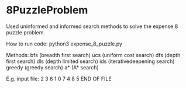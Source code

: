 # 8PuzzleProblem

Used uninformed and informed search methods to solve the expense 8 puzzle problem.

How to run code:
	python3 expense_8_puzzle.py <start-file> <goal-file> <method> <dump-flag>
  
Methods:
  bfs (breadth first search)
  ucs (uniform cost search)
  dfs (depth first search)
  dls (depth limited search)
  ids (iterativedeepening search)
  greedy (greedy search)
  a* (A* search)
  
E.g. input file:
2 3 6
1 0 7
4 8 5
END OF FILE

